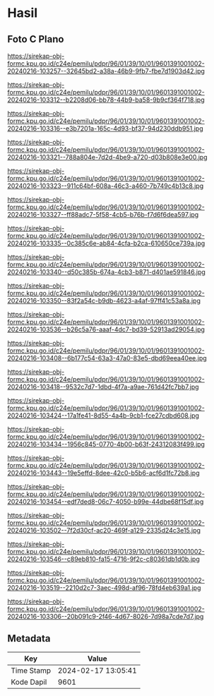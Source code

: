 # Hasil

## Foto C Plano

https://sirekap-obj-formc.kpu.go.id/c24e/pemilu/pdpr/96/01/39/10/01/9601391001002-20240216-103257--32645bd2-a38a-46b9-9fb7-fbe7d1903d42.jpg

https://sirekap-obj-formc.kpu.go.id/c24e/pemilu/pdpr/96/01/39/10/01/9601391001002-20240216-103312--b2208d06-bb78-44b9-ba58-9b9cf364f718.jpg

https://sirekap-obj-formc.kpu.go.id/c24e/pemilu/pdpr/96/01/39/10/01/9601391001002-20240216-103316--e3b7201a-165c-4d93-bf37-94d230ddb951.jpg

https://sirekap-obj-formc.kpu.go.id/c24e/pemilu/pdpr/96/01/39/10/01/9601391001002-20240216-103321--788a804e-7d2d-4be9-a720-d03b808e3e00.jpg

https://sirekap-obj-formc.kpu.go.id/c24e/pemilu/pdpr/96/01/39/10/01/9601391001002-20240216-103323--911c64bf-608a-46c3-a460-7b749c4b13c8.jpg

https://sirekap-obj-formc.kpu.go.id/c24e/pemilu/pdpr/96/01/39/10/01/9601391001002-20240216-103327--ff88adc7-5f58-4cb5-b76b-f7d6f6dea597.jpg

https://sirekap-obj-formc.kpu.go.id/c24e/pemilu/pdpr/96/01/39/10/01/9601391001002-20240216-103335--0c385c6e-ab84-4cfa-b2ca-610650ce739a.jpg

https://sirekap-obj-formc.kpu.go.id/c24e/pemilu/pdpr/96/01/39/10/01/9601391001002-20240216-103340--d50c385b-674a-4cb3-b871-d401ae591846.jpg

https://sirekap-obj-formc.kpu.go.id/c24e/pemilu/pdpr/96/01/39/10/01/9601391001002-20240216-103350--83f2a54c-b9db-4623-a4af-97ff41c53a8a.jpg

https://sirekap-obj-formc.kpu.go.id/c24e/pemilu/pdpr/96/01/39/10/01/9601391001002-20240216-103536--b26c5a76-aaaf-4dc7-bd39-52913ad29054.jpg

https://sirekap-obj-formc.kpu.go.id/c24e/pemilu/pdpr/96/01/39/10/01/9601391001002-20240216-103408--6b177c54-63a3-47a0-83e5-dbd69eea40ee.jpg

https://sirekap-obj-formc.kpu.go.id/c24e/pemilu/pdpr/96/01/39/10/01/9601391001002-20240216-103418--9532c7d7-1dbd-4f7a-a9ae-761d42fc7bb7.jpg

https://sirekap-obj-formc.kpu.go.id/c24e/pemilu/pdpr/96/01/39/10/01/9601391001002-20240216-103424--17a1fe41-8d55-4a4b-9cb1-fce27cdbd608.jpg

https://sirekap-obj-formc.kpu.go.id/c24e/pemilu/pdpr/96/01/39/10/01/9601391001002-20240216-103434--1956c845-0770-4b00-b63f-24312083f499.jpg

https://sirekap-obj-formc.kpu.go.id/c24e/pemilu/pdpr/96/01/39/10/01/9601391001002-20240216-103443--19e5effd-8dee-42c0-b5b6-acf6d1fc72b8.jpg

https://sirekap-obj-formc.kpu.go.id/c24e/pemilu/pdpr/96/01/39/10/01/9601391001002-20240216-103454--edf7ded8-06c7-4050-b99e-44dbe68f15df.jpg

https://sirekap-obj-formc.kpu.go.id/c24e/pemilu/pdpr/96/01/39/10/01/9601391001002-20240216-103502--7f2d30cf-ac20-469f-a129-2335d24c3e15.jpg

https://sirekap-obj-formc.kpu.go.id/c24e/pemilu/pdpr/96/01/39/10/01/9601391001002-20240216-103546--c89eb810-fa15-4716-9f2c-c80361db1d0b.jpg

https://sirekap-obj-formc.kpu.go.id/c24e/pemilu/pdpr/96/01/39/10/01/9601391001002-20240216-103519--2210d2c7-3aec-498d-af96-78fd4eb639a1.jpg

https://sirekap-obj-formc.kpu.go.id/c24e/pemilu/pdpr/96/01/39/10/01/9601391001002-20240216-103306--20b091c9-2f46-4d67-8026-7d98a7cde7d7.jpg


## Metadata

| Key        | Value               |
| ---------- | ------------------- |
| Time Stamp | 2024-02-17 13:05:41 |
| Kode Dapil | 9601                |



